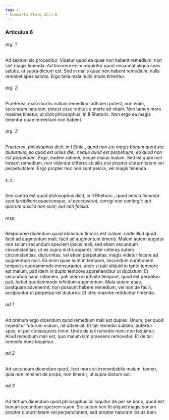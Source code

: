 ```yaml
---
tags : 
- Summa/Ia-IIæ/q.42/a.6
---
```


### Articulus 6

###### arg. 1
Ad sextum sic proceditur. Videtur quod ea quae non habent remedium, non sint magis timenda. Ad timorem enim requiritur quod remaneat aliqua spes salutis, ut supra dictum est. Sed in malis quae non habent remedium, nulla remanet spes salutis. Ergo talia mala nullo modo timentur.

###### arg. 2
Praeterea, malo mortis nullum remedium adhiberi potest, non enim, secundum naturam, potest esse reditus a morte ad vitam. Non tamen mors maxime timetur, ut dicit philosophus, in II Rhetoric. Non ergo ea magis timentur quae remedium non habent.

###### arg. 3
Praeterea, philosophus dicit, in I Ethic., quod *non est magis bonum quod est diuturnius, eo quod est unius diei, neque quod est perpetuum, eo quod non est perpetuum*. Ergo, eadem ratione, neque maius malum. Sed ea quae non habent remedium, non videntur differre ab aliis nisi propter diuturnitatem vel perpetuitatem. Ergo propter hoc non sunt peiora, vel magis timenda.

###### s. c.
Sed contra est quod philosophus dicit, in II Rhetoric., quod *omnia timenda sunt terribiliora quaecumque, si peccaverint, corrigi non contingit; aut quorum auxilia non sunt; aut non facilia*.

###### resp.
Respondeo dicendum quod obiectum timoris est malum, unde illud quod facit ad augmentum mali, facit ad augmentum timoris. Malum autem augetur non solum secundum speciem ipsius mali, sed etiam secundum circumstantias, ut ex supra dictis apparet. Inter ceteras autem circumstantias, diuturnitas, vel etiam perpetuitas, magis videtur facere ad augmentum mali. Ea enim quae sunt in tempore, secundum durationem temporis quodammodo mensurantur, unde si pati aliquid in tanto tempore est malum, pati idem in duplo tempore apprehenditur ut duplatum. Et secundum hanc rationem, pati idem in infinito tempore, quod est perpetuo pati, habet quodammodo infinitum augmentum. Mala autem quae, postquam advenerint, non possunt habere remedium, vel non de facili, accipiuntur ut perpetua vel diuturna. Et ideo maxime redduntur timenda.

###### ad 1
Ad primum ergo dicendum quod remedium mali est duplex. Unum, per quod impeditur futurum malum, ne adveniat. Et tali remedio sublato, aufertur spes, et per consequens timor. Unde de tali remedio nunc non loquimur. Aliud remedium mali est, quo malum iam praesens removetur. Et de tali remedio nunc loquimur.

###### ad 2
Ad secundum dicendum quod, licet mors sit irremediabile malum, tamen, quia non imminet de prope, non timetur, ut supra dictum est.

###### ad 3
Ad tertium dicendum quod philosophus ibi loquitur de per se bono, quod est bonum secundum speciem suam. Sic autem non fit aliquid magis bonum propter diuturnitatem vel perpetuitatem, sed propter naturam ipsius boni.


